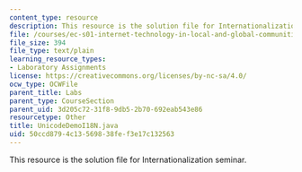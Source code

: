 ```yaml
---
content_type: resource
description: This resource is the solution file for Internationalization seminar.
file: /courses/ec-s01-internet-technology-in-local-and-global-communities-spring-2005-summer-2005/50ccd8794c13569838fef3e17c132563_UnicodeDemoI18N.java
file_size: 394
file_type: text/plain
learning_resource_types:
- Laboratory Assignments
license: https://creativecommons.org/licenses/by-nc-sa/4.0/
ocw_type: OCWFile
parent_title: Labs
parent_type: CourseSection
parent_uid: 3d205c72-31f8-9db5-2b70-692eab543e86
resourcetype: Other
title: UnicodeDemoI18N.java
uid: 50ccd879-4c13-5698-38fe-f3e17c132563
---
```

This resource is the solution file for Internationalization seminar.